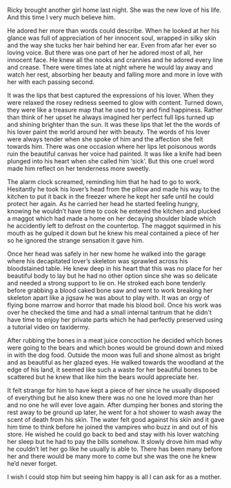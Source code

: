 Ricky brought another girl home last night. She was the new love of his life. And this time I very much believe him.

He adored her more than words could describe. When he looked at her his glance was full of appreciation of her innocent soul, wrapped in silky skin and the way she tucks her hair behind her ear. Even from afar her ever so loving voice. But there was one part of her he adored most of all, her innocent face. He knew all the nooks and crannies and he adored every line and crease. There were times late at night where he would lay away and watch her rest, absorbing her beauty and falling more and more in love with her with each passing second. 

It was the lips that best captured the expressions of his lover. When they were relaxed the rosey redness seemed to glow with content. Turned down, they were like a treasure map that he used to try and find happiness.  Rather than think of her upset he always imagined her perfect full lips turned up and shining brighter than the sun. It was these lips that let the the words of his lover paint the world around her with beauty. The words of his lover were always tender when she spoke of him and the affection she felt towards him. There was one occasion where her lips let poisonous words ruin the beautiful canvas her voice had painted. It was like a knife had been plunged into his heart when she called him ‘sick’. But this one cruel word made him reflect on her tenderness more sweetly. 

The alarm clock screamed, reminding him that he had to go to work. Hesitantly he took his lover’s head from the pillow and made his way to the kitchen to put it back in the freezer where he kept her safe until he could protect her again. As he carried her head he started feeling hungry, knowing he wouldn’t have time to cook he entered the kitchen and plucked a maggot which had made a home on her decaying shoulder blade which he accidently left to defrost on the countertop. The maggot squirmed in his mouth as he gulped it down but he knew his meal contained a piece of her so he ignored the strange sensation it gave him.

Once her head was safely in her new home he walked into the garage where his decapitated lover’s skeleton was sprawled across his bloodstained table. He knew deep in his heart that this was no place for her beautiful body to lay but he had no other option since she was so delicate and needed a strong support to lie on. He stroked each bone tenderly before grabbing a blood caked bone saw and went to work breaking her skeleton apart like a jigsaw he was about to play with. It was an orgy of flying bone marrow and horror that made his blood boil. Once his work was over he checked the time and had a small internal tantrum that he didn't have time to enjoy her private parts which he had perfectly preserved using a tutorial video on taxidermy.

After rubbing the bones in a meat juice concoction he decided which bones were going to the bears and which bones would be ground down and mixed in with the dog food. Outside the moon was full and shone almost as bright and as beautiful as her glazed eyes. He walked towards the woodland at the edge of his land, it seemed like such a waste for her beautiful bones to be scattered but he knew that like him the bears would appreciate her.

It felt strange for him to have kept a piece of her since he usually disposed of everything but he also knew there was no one he loved more than her and no one he will ever love again. After dumping her bones and storing the rest away to be ground up later, he went for a hot shower to wash away the scent of death from his skin. The water felt good against his skin and it gave him time to think before he joined the vampires who buzz in and out of his store. He wished he could go back to bed and stay with his lover watching her sleep but he had to pay the bills somehow. It slowly drove him mad why he couldn’t let her go like he usually is able to. There has been many before her and there would be many more to come but she was the one he knew he’d never forget. 

I wish I could stop him but seeing him happy is all I can ask for as a mother.